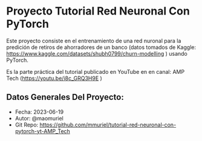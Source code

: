 # Proyecto Tutorial Red Neuronal Con PyTorch

Este proyecto consiste en el entrenamiento de una red nuronal para la predición de retiros de ahorradores de un banco (datos tomados de Kaggle: https://www.kaggle.com/datasets/shubh0799/churn-modelling ) usando PyTorch.

Es la parte práctica del tutorial publicado en YouTube en en canal: AMP Tech (https://youtu.be/i8c_GRQ3H9E )

## Datos Generales Del Proyecto:

- Fecha: 2023-06-19
- Autor: @maomuriel
- Git Repo: https://github.com/mmuriel/tutorial-red-neuronal-con-pytorch-yt-AMP_Tech

